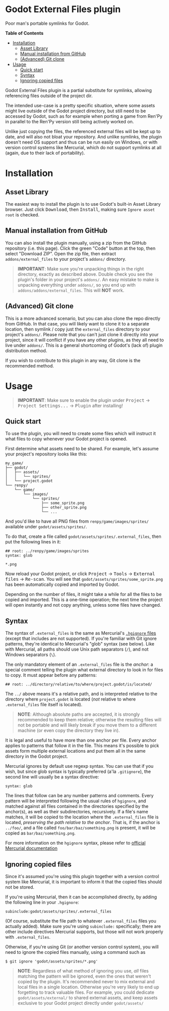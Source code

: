 <!-- gdasset: exclude -->

Godot External Files plugin
===========================

Poor man's portable symlinks for Godot.

**Table of Contents**

- [Installation](#installation)
    - [Asset Library](#asset-library)
    - [Manual installation from GitHub](#manual-installation-from-github)
    - [(Advanced) Git clone](#advanced-git-clone)
- [Usage](#usage)
    - [Quick start](#quick-start)
    - [Syntax](#syntax)
    - [Ignoring copied files](#ignoring-copied-files)

<!-- gdasset: include -->

Godot External Files plugin is a partial substitute for symlinks, allowing referencing files outside of the project dir.

The intended use-case is a pretty specific situation, where some assets might live outside of the Godot project directory, but still need to be accessed by Godot, such as for example when porting a game from Ren'Py in parallel to the Ren'Py version still being actively worked on.

Unlike just copying the files, the referenced external files will be kept up to date, and will also not bloat your repository. And unlike symlinks, the plugin doesn't need OS support and thus can be run easily on Windows, or with version control systems like Mercurial, which do not support symlinks at all (again, due to their lack of portability).

<!-- gdasset: markdown
For full documentation, click "View files" to visit the plugin's home page.

-->
<!-- gdasset: changelog
     items: 3
     heading: Changes -->
<!-- gdasset: exclude -->

Installation
============

Asset Library
-------------
The easiest way to install the plugin is to use Godot's built-in Asset Library browser. Just click <kbd>Download</kbd>, then <kbd>Install</kbd>, making sure `Ignore asset root` is checked.

Manual installation from GitHub
-------------------------------
You can also install the plugin manually, using a zip from the GitHub repository (i.e. this page). Click the green "Code" button at the top, then select "Download ZIP". Open the zip file, then extract `addons/external_files` to your project's `addons/` directory. 

> **IMPORTANT**: Make sure you're unpacking things in the right directory, exactly as described above. Double check you see the plugin's folder in your project's `addons/`. An easy mistake to make is unpacking everything under `addons/`, so you end up with `addons/addons/external_files`. This will **NOT** work.

(Advanced) Git clone
--------------------
This is a more advanced scenario, but you can also clone the repo directly from GitHub. In that case, you will likely want to clone it to a separate location, then symlink / copy just the `external_files` directory to your project's `addons/`. Please note that you can't just clone it directly into your project, since it will conflict if you have any other plugins, as they all need to live under `addons/`. This is a general shortcoming of Godot's (lack of) plugin distribution method.

If you wish to contribute to this plugin in any way, Git clone is the recommended method.
<!-- gdasset: include -->

Usage
=====

> **IMPORTANT**: Make sure to enable the plugin under <kbd>Project</kbd> → <kbd>Project Settings...</kbd> → <kbd>Plugin</kbd> after installing!

Quick start
-----------

To use the plugin, you will need to create some files which will instruct it what files to copy whenever your Godot project is opened.

First determine what assets need to be shared. For example, let's assume your project's repository looks like this:


    my_game/
    ├── godot/
    │   ├── assets/
    │   │   └── sprites/
    │   └── project.godot
    └── renpy/
        └── game/
            └── images/
                └── sprites/
                    ├── some_sprite.png
                    ├── other_sprite.png
                    └── ...


And you'd like to have all PNG files from `renpy/game/images/sprites/` available under `godot/assets/sprites/`.

To do that, create a file called `godot/assets/sprites/.external_files`, then put the following lines in it:

    ## root: ../renpy/game/images/sprites
    syntax: glob
    
    *.png

Now reload your Godot project, or click <kbd>Project</kbd> → <kbd>Tools</kbd> → <kbd>External files</kbd> → <kbd>Re-scan</kbd>. You will see that `godot/assets/sprites/some_sprite.png` has been automatically copied and imported by Godot.

Depending on the number of files, it might take a while for all the files to be copied and imported. This is a one-time operation; the next time the project will open instantly and not copy anything, unless some files have changed.

<!-- gdasset: markdown
For full usage information and description of the syntax, click "View files" to visit the plugin's home page.
-->
<!-- gdasset: exclude -->

Syntax
------

The syntax of `.external_files` is the same as Mercurial's [`.hgignore` files](https://www.mercurial-scm.org/doc/hgignore.5.html) (except that includes are not supported). If you're familiar with Git ignore patterns, they're identical to Mercurial's "glob" syntax (see below).
Like with Mercurial, all paths should use Unix path separators (`/`), and not Windows separators (`\`).

The only mandatory element of an `.external_files` file is the _anchor_: a special comment telling the plugin what external directory to look in for files to copy. It must appear before any patterns:

```gitignore
## root: ../directory/relative/to/where/project.godot/is/located/
```

The `../` above means it's a relative path, and is interpreted relative to the directory where `project.godot` is located (_not_ relative to where `.external_files` file itself is located).

> **NOTE**: Although absolute paths are accepted, it is strongly recommended to keep them relative; otherwise the resulting files will not be portable and will likely break if you move them to a different machine (or even copy the directory they live in).

It is legal and useful to have more than one anchor per file. Every anchor applies to patterns that follow it in the file. This means it's possible to pick assets form multiple external locations and put them all in the same directory in the Godot project.

Mercurial ignores by default use regexp syntax. You can use that if you wish, but since glob syntax is typically preferred (a'la `.gitignore`), the second line will usually be a syntax directive:

```
syntax: glob
```

The lines that follow can be any number patterns and comments. Every pattern will be interpreted following the usual rules of `hgignore`, and matched against all files contained in the directories specified by the anchor(s), as well as their subdirectories, recursively. If a file's name matches, it will be copied to the location where the `.external_files` file is located, _preserving the path relative to the anchor_. That is, if the anchor is `../foo/`, and a file called `foo/bar/baz/something.png` is present, it will be copied as `bar/baz/something.png`.

For more information on the `hgignore` syntax, please refer to [official Mercurial documentation](https://www.mercurial-scm.org/doc/hgignore.5.html)

Ignoring copied files
---------------------

Since it's assumed you're using this plugin together with a version control system like Mercurial, it is important to inform it that the copied files should not be stored.

If you're using Mercurial, then it can be accomplished directly, by adding the following line in your `.hgignore`:

    subinclude:godot/assets/sprites/.external_files

(Of course, substitute the file path to whatever `.external_files` files you actually added). Make sure you're using `subinclude:` specifically; there are other include directives Mercurial supports, but those will not work properly with `.external_files`.

Otherwise, if you're using Git (or another version control system), you will need to ignore the copied files manually, using a command such as

    $ git ignore 'godot/assets/sprites/*.png'
    
> **NOTE**: Regardless of what method of ignoring you use, _all_ files matching the pattern will be ignored, even the ones that weren't copied by the plugin. It's recommended never to mix external and local files in a single location. Otherwise you're very likely to end up forgetting to track valuable files. For example, you could dedicate `godot/assets/external/` to shared external assets, and keep assets exclusive to your Godot project directly under `godot/assets/`
